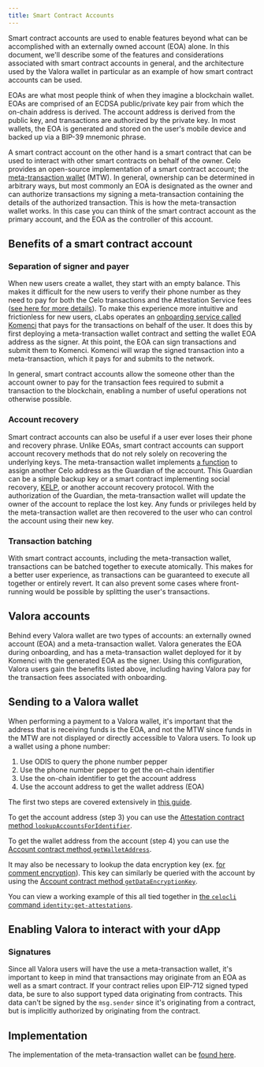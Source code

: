 ```yaml
---
title: Smart Contract Accounts
---
```


Smart contract accounts are used to enable features beyond what can be accomplished with an externally owned account (EOA) alone.
In this document, we'll describe some of the features and considerations associated with smart contract accounts in general, and the architecture used by the Valora wallet in particular as an example of how smart contract accounts can be used.

EOAs are what most people think of when they imagine a blockchain wallet.
EOAs are comprised of an ECDSA public/private key pair from which the on-chain address is derived.
The account address is derived from the public key, and transactions are authorized by the private key.
In most wallets, the EOA is generated and stored on the user's mobile device and backed up via a BIP-39 mnemonic phrase.

A smart contract account on the other hand is a smart contract that can be used to interact with other smart contracts on behalf of the owner.
Celo provides an open-source implementation of a smart contract account; the [meta-transaction wallet](https://github.com/celo-org/celo-monorepo/blob/master/packages/protocol/contracts/common/MetaTransactionWallet.sol) (MTW).
In general, ownership can be determined in arbitrary ways, but most commonly an EOA is designated as the owner and can authorize transactions my signing a meta-transaction containing the details of the authorized transaction.
This is how the meta-transaction wallet works.
In this case you can think of the smart contract account as the primary account, and the EOA as the controller of this account.

## Benefits of a smart contract account

### Separation of signer and payer

When new users create a wallet, they start with an empty balance.
This makes it difficult for the new users to verify their phone number as they need to pay for both the Celo transactions and the Attestation Service fees ([see here for more details](/what-is-celo/about-celo-l1/protocol/identity/)).
To make this experience more intuitive and frictionless for new users, cLabs operates an [onboarding service called Komenci](https://github.com/celo-org/komenci/) that pays for the transactions on behalf of the user.
It does this by first deploying a meta-transaction wallet contract and setting the wallet EOA address as the signer.
At this point, the EOA can sign transactions and submit them to Komenci.
Komenci will wrap the signed transaction into a meta-transaction, which it pays for and submits to the network.

In general, smart contract accounts allow the someone other than the account owner to pay for the transaction fees required to submit a transaction to the blockchain, enabling a number of useful operations not otherwise possible.

### Account recovery

Smart contract accounts can also be useful if a user ever loses their phone and recovery phrase.
Unlike EOAs, smart contract accounts can support account recovery methods that do not rely solely on recovering the underlying keys.
The meta-transaction wallet implements [a function](https://github.com/celo-org/celo-monorepo/blob/master/packages/protocol/contracts/common/MetaTransactionWallet.sol#L101-L108) to assign another Celo address as the Guardian of the account.
This Guardian can be a simple backup key or a smart contract implementing social recovery, [KELP](https://eprint.iacr.org/2021/289), or another account recovery protocol.
With the authorization of the Guardian, the meta-transaction wallet will update the owner of the account to replace the lost key.
Any funds or privileges held by the meta-transaction wallet are then recovered to the user who can control the account using their new key.

### Transaction batching

With smart contract accounts, including the meta-transaction wallet, transactions can be batched together to execute atomically.
This makes for a better user experience, as transactions can be guaranteed to execute all together or entirely revert.
It can also prevent some cases where front-running would be possible by splitting the user's transactions.

## Valora accounts

Behind every Valora wallet are two types of accounts: an externally owned account (EOA) and a meta-transaction wallet.
Valora generates the EOA during onboarding, and has a meta-transaction wallet deployed for it by Komenci with the generated EOA as the signer.
Using this configuration, Valora users gain the benefits listed above, including having Valora pay for the transaction fees associated with onboarding.

## Sending to a Valora wallet

When performing a payment to a Valora wallet, it's important that the address that is receiving funds is the EOA, and not the MTW since funds in the MTW are not displayed or directly accessible to Valora users.
To look up a wallet using a phone number:

1. Use ODIS to query the phone number pepper
2. Use the phone number pepper to get the on-chain identifier
3. Use the on-chain identifier to get the account address
4. Use the account address to get the wallet address (EOA)

The first two steps are covered extensively in [this guide](/developer/contractkit/odis).

To get the account address (step 3) you can use the [Attestation contract method `lookupAccountsForIdentifier`](https://github.com/celo-org/celo-monorepo/blob/e6fdaf798a662ffe2c12f9a74b28e0fa1c1f8101/packages/sdk/contractkit/src/wrappers/Attestations.ts#L472).

To get the wallet address from the account (step 4) you can use the [Account contract method `getWalletAddress`](https://github.com/celo-org/celo-monorepo/blob/e6fdaf798a662ffe2c12f9a74b28e0fa1c1f8101/packages/sdk/contractkit/src/wrappers/Accounts.ts#L318).

It may also be necessary to lookup the data encryption key (ex. [for comment encryption](/what-is-celo/about-celo-l1/protocol/transaction/tx-comment-encryption)). This key can similarly be queried with the account by using the [Account contract method `getDataEncryptionKey`](https://github.com/celo-org/celo-monorepo/blob/e6fdaf798a662ffe2c12f9a74b28e0fa1c1f8101/packages/sdk/contractkit/src/wrappers/Accounts.ts#L310).

You can view a working example of this all tied together in [the `celocli` command `identity:get-attestations`](https://github.com/celo-org/celo-monorepo/blob/master/packages/cli/src/commands/identity/get-attestations.ts).

## Enabling Valora to interact with your dApp

### Signatures

Since all Valora users will have the use a meta-transaction wallet, it's important to keep in mind that transactions may originate from an EOA as well as a smart contract.
If your contract relies upon EIP-712 signed typed data, be sure to also support typed data originating from contracts.
This data can't be signed by the `msg.sender` since it's originating from a contract, but is implicitly authorized by originating from the contract.

## Implementation

The implementation of the meta-transaction wallet can be [found here](https://github.com/celo-org/celo-monorepo/blob/master/packages/protocol/contracts/common/MetaTransactionWallet.sol).
